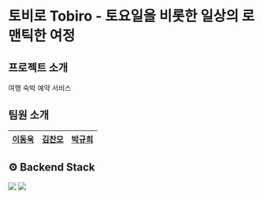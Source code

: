 # 토비로 Tobiro - 토요일을 비롯한 일상의 로맨틱한 여정

## 프로젝트 소개
여행 숙박 예약 서비스

## 팀원 소개
| [이동욱](https://github.com/kbsat) | [김찬모](https://github.com/chanmo231121) | [박규희](https://github.com/qordpsem) |
|---------------------------------|----------------------------------------|------------------------------------|

## ⚙️ Backend Stack

<img src="https://img.shields.io/badge/kotlin-7F52FF?style=for-the-badge&logo=kotlin&logoColor=white"> 
<img src="https://img.shields.io/badge/springboot-6DB33F?style=for-the-badge&logo=spring&logoColor=white"> 
